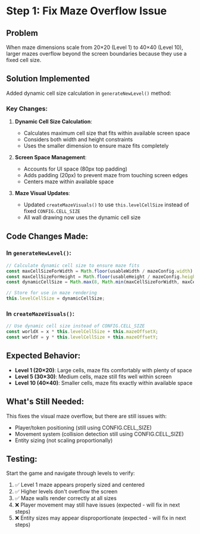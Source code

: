 # Step 1: Fix Maze Overflow Issue

## Problem
When maze dimensions scale from 20×20 (Level 1) to 40×40 (Level 10), larger mazes overflow beyond the screen boundaries because they use a fixed cell size.

## Solution Implemented
Added dynamic cell size calculation in `generateNewLevel()` method:

### Key Changes:
1. **Dynamic Cell Size Calculation**: 
   - Calculates maximum cell size that fits within available screen space
   - Considers both width and height constraints
   - Uses the smaller dimension to ensure maze fits completely

2. **Screen Space Management**:
   - Accounts for UI space (80px top padding)
   - Adds padding (20px) to prevent maze from touching screen edges
   - Centers maze within available space

3. **Maze Visual Updates**:
   - Updated `createMazeVisuals()` to use `this.levelCellSize` instead of fixed `CONFIG.CELL_SIZE`
   - All wall drawing now uses the dynamic cell size

## Code Changes Made:

### In `generateNewLevel()`:
```javascript
// Calculate dynamic cell size to ensure maze fits
const maxCellSizeForWidth = Math.floor(usableWidth / mazeConfig.width);
const maxCellSizeForHeight = Math.floor(usableHeight / mazeConfig.height);
const dynamicCellSize = Math.max(8, Math.min(maxCellSizeForWidth, maxCellSizeForHeight));

// Store for use in maze rendering
this.levelCellSize = dynamicCellSize;
```

### In `createMazeVisuals()`:
```javascript
// Use dynamic cell size instead of CONFIG.CELL_SIZE
const worldX = x * this.levelCellSize + this.mazeOffsetX;
const worldY = y * this.levelCellSize + this.mazeOffsetY;
```

## Expected Behavior:
- **Level 1 (20×20)**: Large cells, maze fits comfortably with plenty of space
- **Level 5 (30×30)**: Medium cells, maze still fits well within screen
- **Level 10 (40×40)**: Smaller cells, maze fits exactly within available space

## What's Still Needed:
This fixes the visual maze overflow, but there are still issues with:
- Player/token positioning (still using CONFIG.CELL_SIZE)
- Movement system (collision detection still using CONFIG.CELL_SIZE)
- Entity sizing (not scaling proportionally)

## Testing:
Start the game and navigate through levels to verify:
1. ✅ Level 1 maze appears properly sized and centered
2. ✅ Higher levels don't overflow the screen
3. ✅ Maze walls render correctly at all sizes
4. ❌ Player movement may still have issues (expected - will fix in next steps)
5. ❌ Entity sizes may appear disproportionate (expected - will fix in next steps)
